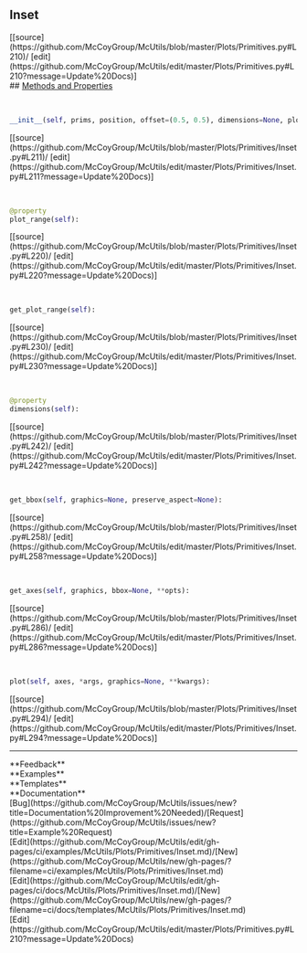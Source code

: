 ## <a id="McUtils.Plots.Primitives.Inset">Inset</a> 

<div class="docs-source-link" markdown="1">
[[source](https://github.com/McCoyGroup/McUtils/blob/master/Plots/Primitives.py#L210)/
[edit](https://github.com/McCoyGroup/McUtils/edit/master/Plots/Primitives.py#L210?message=Update%20Docs)]
</div>









<div class="collapsible-section">
 <div class="collapsible-section collapsible-section-header" markdown="1">
## <a class="collapse-link" data-toggle="collapse" href="#methods" markdown="1"> Methods and Properties</a> <a class="float-right" data-toggle="collapse" href="#methods"><i class="fa fa-chevron-down"></i></a>
 </div>
 <div class="collapsible-section collapsible-section-body collapse show" id="methods" markdown="1">
 
<a id="McUtils.Plots.Primitives.Inset.__init__" class="docs-object-method">&nbsp;</a> 
```python
__init__(self, prims, position, offset=(0.5, 0.5), dimensions=None, plot_range=None, **opts): 
```
<div class="docs-source-link" markdown="1">
[[source](https://github.com/McCoyGroup/McUtils/blob/master/Plots/Primitives/Inset.py#L211)/
[edit](https://github.com/McCoyGroup/McUtils/edit/master/Plots/Primitives/Inset.py#L211?message=Update%20Docs)]
</div>


<a id="McUtils.Plots.Primitives.Inset.plot_range" class="docs-object-method">&nbsp;</a> 
```python
@property
plot_range(self): 
```
<div class="docs-source-link" markdown="1">
[[source](https://github.com/McCoyGroup/McUtils/blob/master/Plots/Primitives/Inset.py#L220)/
[edit](https://github.com/McCoyGroup/McUtils/edit/master/Plots/Primitives/Inset.py#L220?message=Update%20Docs)]
</div>


<a id="McUtils.Plots.Primitives.Inset.get_plot_range" class="docs-object-method">&nbsp;</a> 
```python
get_plot_range(self): 
```
<div class="docs-source-link" markdown="1">
[[source](https://github.com/McCoyGroup/McUtils/blob/master/Plots/Primitives/Inset.py#L230)/
[edit](https://github.com/McCoyGroup/McUtils/edit/master/Plots/Primitives/Inset.py#L230?message=Update%20Docs)]
</div>


<a id="McUtils.Plots.Primitives.Inset.dimensions" class="docs-object-method">&nbsp;</a> 
```python
@property
dimensions(self): 
```
<div class="docs-source-link" markdown="1">
[[source](https://github.com/McCoyGroup/McUtils/blob/master/Plots/Primitives/Inset.py#L242)/
[edit](https://github.com/McCoyGroup/McUtils/edit/master/Plots/Primitives/Inset.py#L242?message=Update%20Docs)]
</div>


<a id="McUtils.Plots.Primitives.Inset.get_bbox" class="docs-object-method">&nbsp;</a> 
```python
get_bbox(self, graphics=None, preserve_aspect=None): 
```
<div class="docs-source-link" markdown="1">
[[source](https://github.com/McCoyGroup/McUtils/blob/master/Plots/Primitives/Inset.py#L258)/
[edit](https://github.com/McCoyGroup/McUtils/edit/master/Plots/Primitives/Inset.py#L258?message=Update%20Docs)]
</div>


<a id="McUtils.Plots.Primitives.Inset.get_axes" class="docs-object-method">&nbsp;</a> 
```python
get_axes(self, graphics, bbox=None, **opts): 
```
<div class="docs-source-link" markdown="1">
[[source](https://github.com/McCoyGroup/McUtils/blob/master/Plots/Primitives/Inset.py#L286)/
[edit](https://github.com/McCoyGroup/McUtils/edit/master/Plots/Primitives/Inset.py#L286?message=Update%20Docs)]
</div>


<a id="McUtils.Plots.Primitives.Inset.plot" class="docs-object-method">&nbsp;</a> 
```python
plot(self, axes, *args, graphics=None, **kwargs): 
```
<div class="docs-source-link" markdown="1">
[[source](https://github.com/McCoyGroup/McUtils/blob/master/Plots/Primitives/Inset.py#L294)/
[edit](https://github.com/McCoyGroup/McUtils/edit/master/Plots/Primitives/Inset.py#L294?message=Update%20Docs)]
</div>
 </div>
</div>












---


<div markdown="1" class="text-secondary">
<div class="container">
  <div class="row">
   <div class="col" markdown="1">
**Feedback**   
</div>
   <div class="col" markdown="1">
**Examples**   
</div>
   <div class="col" markdown="1">
**Templates**   
</div>
   <div class="col" markdown="1">
**Documentation**   
</div>
   <div class="col" markdown="1">
   
</div>
   <div class="col" markdown="1">
   
</div>
   <div class="col" markdown="1">
   
</div>
</div>
  <div class="row">
   <div class="col" markdown="1">
[Bug](https://github.com/McCoyGroup/McUtils/issues/new?title=Documentation%20Improvement%20Needed)/[Request](https://github.com/McCoyGroup/McUtils/issues/new?title=Example%20Request)   
</div>
   <div class="col" markdown="1">
[Edit](https://github.com/McCoyGroup/McUtils/edit/gh-pages/ci/examples/McUtils/Plots/Primitives/Inset.md)/[New](https://github.com/McCoyGroup/McUtils/new/gh-pages/?filename=ci/examples/McUtils/Plots/Primitives/Inset.md)   
</div>
   <div class="col" markdown="1">
[Edit](https://github.com/McCoyGroup/McUtils/edit/gh-pages/ci/docs/McUtils/Plots/Primitives/Inset.md)/[New](https://github.com/McCoyGroup/McUtils/new/gh-pages/?filename=ci/docs/templates/McUtils/Plots/Primitives/Inset.md)   
</div>
   <div class="col" markdown="1">
[Edit](https://github.com/McCoyGroup/McUtils/edit/master/Plots/Primitives.py#L210?message=Update%20Docs)   
</div>
   <div class="col" markdown="1">
   
</div>
   <div class="col" markdown="1">
   
</div>
   <div class="col" markdown="1">
   
</div>
</div>
</div>
</div>